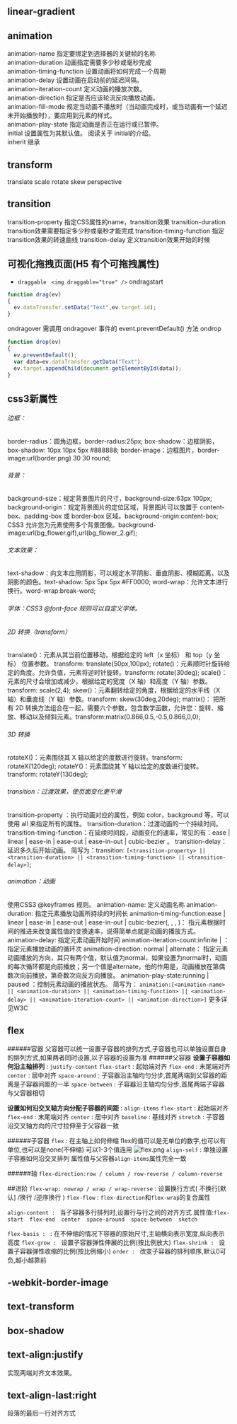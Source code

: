 ## linear-gradient

## animation
animation-name	            指定要绑定到选择器的关键帧的名称  
animation-duration	        动画指定需要多少秒或毫秒完成  
animation-timing-function	  设置动画将如何完成一个周期  
animation-delay	            设置动画在启动前的延迟间隔。  
animation-iteration-count	  定义动画的播放次数。  
animation-direction	        指定是否应该轮流反向播放动画。  
animation-fill-mode	        规定当动画不播放时（当动画完成时，或当动画有一个延迟未开始播放时），要应用到元素的样式。  
animation-play-state	      指定动画是否正在运行或已暂停。  
initial	                    设置属性为其默认值。 阅读关于 initial的介绍。  
inherit                     继承  

## transform
translate scale rotate skew perspective

## transition
transition-property	        指定CSS属性的name，transition效果
transition-duration	        transition效果需要指定多少秒或毫秒才能完成
transition-timing-function	指定transition效果的转速曲线
transition-delay	          定义transition效果开始的时候

## 可视化拖拽页面(H5 有个可拖拽属性)
- `draggable `
`<img draggable="true" />`
ondragstart 
```js
function drag(ev)
{
  ev.dataTransfer.setData("Text",ev.target.id);
}
```
ondragover  需调用 ondragover 事件的 event.preventDefault() 方法
ondrop
```js
function drop(ev)
{
  ev.preventDefault();
  var data=ev.dataTransfer.getData("Text");
  ev.target.appendChild(document.getElementById(data));
}
```

## css3新属性
###### 边框：
border-radius：圆角边框，border-radius:25px;
box-shadow：边框阴影，box-shadow: 10px 10px 5px #888888;
border-image：边框图片，border-image:url(border.png) 30 30 round;
###### 背景：
background-size：规定背景图片的尺寸，background-size:63px 100px;
background-origin：规定背景图片的定位区域，背景图片可以放置于 content-box、padding-box 或 border-box 区域。background-origin:content-box;
CSS3 允许您为元素使用多个背景图像。background-image:url(bg_flower.gif),url(bg_flower_2.gif);
###### 文本效果：
text-shadow：向文本应用阴影，可以规定水平阴影、垂直阴影、模糊距离，以及阴影的颜色。text-shadow: 5px 5px 5px #FF0000;
word-wrap：允许文本进行换行。word-wrap:break-word;
###### 字体：CSS3 @font-face 规则可以自定义字体。
###### 2D 转换（transform）
translate()：元素从其当前位置移动，根据给定的 left（x 坐标） 和 top（y 坐标） 位置参数。 transform: translate(50px,100px);
rotate()：元素顺时针旋转给定的角度。允许负值，元素将逆时针旋转。transform: rotate(30deg);
scale()：元素的尺寸会增加或减少，根据给定的宽度（X 轴）和高度（Y 轴）参数。transform: scale(2,4);
skew()：元素翻转给定的角度，根据给定的水平线（X 轴）和垂直线（Y 轴）参数。transform: skew(30deg,20deg);
matrix()： 把所有 2D  转换方法组合在一起，需要六个参数，包含数学函数，允许您：旋转、缩放、移动以及倾斜元素。transform:matrix(0.866,0.5,-0.5,0.866,0,0);
###### 3D 转换
rotateX()：元素围绕其 X 轴以给定的度数进行旋转。transform: rotateX(120deg);
rotateY()：元素围绕其 Y 轴以给定的度数进行旋转。transform: rotateY(130deg);
###### transition：过渡效果，使页面变化更平滑
transition-property ：执行动画对应的属性，例如 color，background 等，可以使用 all 来指定所有的属性。
transition-duration：过渡动画的一个持续时间。
transition-timing-function：在延续时间段，动画变化的速率，常见的有：ease | linear | ease-in | ease-out | ease-in-out | cubic-bezier 。
transition-delay：延迟多久后开始动画。
简写为：transition: `[<transition-property> || <transition-duration> || <transition-timing-function> || <transition-delay>]`;
###### animation：动画
使用CSS3 @keyframes 规则。
animation-name: 定义动画名称
animation-duration: 指定元素播放动画所持续的时间长
animation-timing-function:ease | linear | ease-in | ease-out | ease-in-out | cubic-bezier(<number>, <number>, <number>, <number>)： 指元素根据时间的推进来改变属性值的变换速率，说得简单点就是动画的播放方式。
animation-delay: 指定元素动画开始时间
animation-iteration-count:infinite | <number>：指定元素播放动画的循环次
animation-direction: normal | alternate： 指定元素动画播放的方向，其只有两个值，默认值为normal，如果设置为normal时，动画的每次循环都是向前播放；另一个值是alternate，他的作用是，动画播放在第偶数次向前播放，第奇数次向反方向播放。
animation-play-state:running | paused ：控制元素动画的播放状态。
简写为： `animation:[<animation-name> || <animation-duration> || <animation-timing-function> || <animation-delay> || <animation-iteration-count> || <animation-direction>]`
更多详见W3C

## flex
######容器
父容器可以统一设置子容器的排列方式,子容器也可以单独设置自身的排列方式,如果两者同时设置,以子容器的设置为准
######父容器
**设置子容器如何沿主轴排列** : `justify-content`
`flex-start` : 起始端对齐
`flex-end` : 末尾端对齐
`center` : 居中对齐
`space-around` : 子容器沿主轴均匀分步,首尾两端到父容器的距离是子容器间距的一半
`space-between` : 子容器沿主轴均匀分步,首尾两端子容器与父容器相切  

**设置如何沿交叉轴方向分配子容器的间距** : `align-items`
`flex-start` : 起始端对齐
`flex-end` : 末尾端对齐
`center` : 居中对齐
`baseline` : 基线对齐
`stretch` : 子容器沿交叉轴方向的尺寸拉伸至于父容器一致

######子容器
`flex` : 在主轴上如何伸缩
flex的值可以是无单位的数字,也可以有单位,也可以是none(不伸缩)
可以1-3个值连用
![flex.png](https://upload-images.jianshu.io/upload_images/11793838-a7ebea286a5333f9.png?imageMogr2/auto-orient/strip%7CimageView2/2/w/1240)
`align-self` : 单独设置子容器如何沿交叉排列
属性值与父容器`align-items`属性完全一致

######轴
`flex-direction:row / column / row-reverse / column-reverse`

##进阶
`flex-wrap: nowrap / wrap / wrap-reverse` : 设置换行方式( 不换行[默认] /换行 /逆序换行 )
`flex-flow` : `flex-direction`和`flex-wrap`的复合属性

`align-content : `  当子容器多行排列时,设置行与行之间的对齐方式
属性值:`flex-start  flex-end  center  space-around  space-between  sketch`

`flex-basis : ` : 在不伸缩的情况下容器的原始尺寸,主轴横向表示宽度,纵向表示高度
`flex-grow : ` 设置子容器弹性伸展的比例(按比例放大)
`flex-shrink : `  设置子容器弹性收缩的比例(按比例缩小)
`order : `  改变子容器的排列顺序,默认0可负,越小越靠前

## -webkit-border-image

## text-transform

## box-shadow

## text-align:justify
实现两端对齐文本效果。

## text-align-last:right
段落的最后一行对齐方式